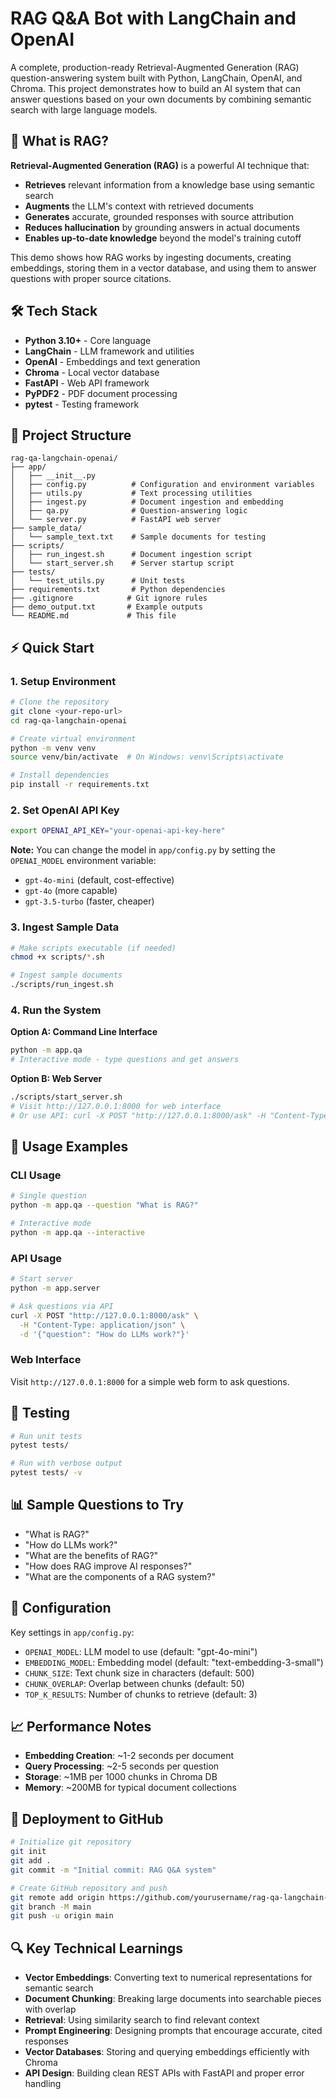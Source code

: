 # RAG Q&A Bot with LangChain and OpenAI

A complete, production-ready Retrieval-Augmented Generation (RAG) question-answering system built with Python, LangChain, OpenAI, and Chroma. This project demonstrates how to build an AI system that can answer questions based on your own documents by combining semantic search with large language models.

## 🚀 What is RAG?

**Retrieval-Augmented Generation (RAG)** is a powerful AI technique that:

- **Retrieves** relevant information from a knowledge base using semantic search
- **Augments** the LLM's context with retrieved documents  
- **Generates** accurate, grounded responses with source attribution
- **Reduces hallucination** by grounding answers in actual documents
- **Enables up-to-date knowledge** beyond the model's training cutoff

This demo shows how RAG works by ingesting documents, creating embeddings, storing them in a vector database, and using them to answer questions with proper source citations.

## 🛠️ Tech Stack

- **Python 3.10+** - Core language
- **LangChain** - LLM framework and utilities
- **OpenAI** - Embeddings and text generation
- **Chroma** - Local vector database
- **FastAPI** - Web API framework
- **PyPDF2** - PDF document processing
- **pytest** - Testing framework

## 📁 Project Structure

```
rag-qa-langchain-openai/
├── app/
│   ├── __init__.py
│   ├── config.py          # Configuration and environment variables
│   ├── utils.py           # Text processing utilities
│   ├── ingest.py          # Document ingestion and embedding
│   ├── qa.py              # Question-answering logic
│   └── server.py          # FastAPI web server
├── sample_data/
│   └── sample_text.txt    # Sample documents for testing
├── scripts/
│   ├── run_ingest.sh      # Document ingestion script
│   └── start_server.sh    # Server startup script
├── tests/
│   └── test_utils.py      # Unit tests
├── requirements.txt       # Python dependencies
├── .gitignore            # Git ignore rules
├── demo_output.txt       # Example outputs
└── README.md             # This file
```

## ⚡ Quick Start

### 1. Setup Environment

```bash
# Clone the repository
git clone <your-repo-url>
cd rag-qa-langchain-openai

# Create virtual environment
python -m venv venv
source venv/bin/activate  # On Windows: venv\Scripts\activate

# Install dependencies
pip install -r requirements.txt
```

### 2. Set OpenAI API Key

```bash
export OPENAI_API_KEY="your-openai-api-key-here"
```

**Note:** You can change the model in `app/config.py` by setting the `OPENAI_MODEL` environment variable:
- `gpt-4o-mini` (default, cost-effective)
- `gpt-4o` (more capable)
- `gpt-3.5-turbo` (faster, cheaper)

### 3. Ingest Sample Data

```bash
# Make scripts executable (if needed)
chmod +x scripts/*.sh

# Ingest sample documents
./scripts/run_ingest.sh
```

### 4. Run the System

**Option A: Command Line Interface**
```bash
python -m app.qa
# Interactive mode - type questions and get answers
```

**Option B: Web Server**
```bash
./scripts/start_server.sh
# Visit http://127.0.0.1:8000 for web interface
# Or use API: curl -X POST "http://127.0.0.1:8000/ask" -H "Content-Type: application/json" -d '{"question":"What is RAG?"}'
```

## 📖 Usage Examples

### CLI Usage

```bash
# Single question
python -m app.qa --question "What is RAG?"

# Interactive mode
python -m app.qa --interactive
```

### API Usage

```bash
# Start server
python -m app.server

# Ask questions via API
curl -X POST "http://127.0.0.1:8000/ask" \
  -H "Content-Type: application/json" \
  -d '{"question": "How do LLMs work?"}'
```

### Web Interface

Visit `http://127.0.0.1:8000` for a simple web form to ask questions.

## 🧪 Testing

```bash
# Run unit tests
pytest tests/

# Run with verbose output
pytest tests/ -v
```

## 📊 Sample Questions to Try

- "What is RAG?"
- "How do LLMs work?"
- "What are the benefits of RAG?"
- "How does RAG improve AI responses?"
- "What are the components of a RAG system?"

## 🔧 Configuration

Key settings in `app/config.py`:

- `OPENAI_MODEL`: LLM model to use (default: "gpt-4o-mini")
- `EMBEDDING_MODEL`: Embedding model (default: "text-embedding-3-small")
- `CHUNK_SIZE`: Text chunk size in characters (default: 500)
- `CHUNK_OVERLAP`: Overlap between chunks (default: 50)
- `TOP_K_RESULTS`: Number of chunks to retrieve (default: 3)

## 📈 Performance Notes

- **Embedding Creation**: ~1-2 seconds per document
- **Query Processing**: ~2-5 seconds per question
- **Storage**: ~1MB per 1000 chunks in Chroma DB
- **Memory**: ~200MB for typical document collections

## 🚀 Deployment to GitHub

```bash
# Initialize git repository
git init
git add .
git commit -m "Initial commit: RAG Q&A system"

# Create GitHub repository and push
git remote add origin https://github.com/yourusername/rag-qa-langchain-openai.git
git branch -M main
git push -u origin main
```

## 🔍 Key Technical Learnings

- **Vector Embeddings**: Converting text to numerical representations for semantic search
- **Document Chunking**: Breaking large documents into searchable pieces with overlap
- **Retrieval**: Using similarity search to find relevant context
- **Prompt Engineering**: Designing prompts that encourage accurate, cited responses
- **Vector Databases**: Storing and querying embeddings efficiently with Chroma
- **API Design**: Building clean REST APIs with FastAPI and proper error handling

